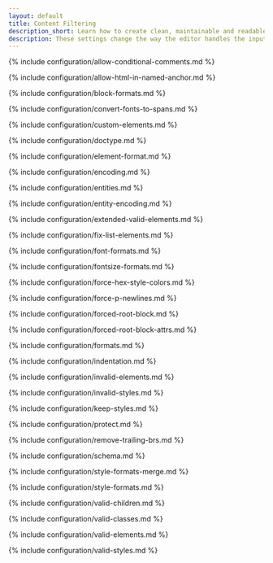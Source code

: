 ```yaml
---
layout: default
title: Content Filtering
description_short: Learn how to create clean, maintainable and readable content.
description: These settings change the way the editor handles the input and output of content. This will help you to create clean, maintainable and readable content.
---
```


{% include configuration/allow-conditional-comments.md %}

{% include configuration/allow-html-in-named-anchor.md %}

{% include configuration/block-formats.md %}

{% include configuration/convert-fonts-to-spans.md %}

{% include configuration/custom-elements.md %}

{% include configuration/doctype.md %}

{% include configuration/element-format.md %}

{% include configuration/encoding.md %}

{% include configuration/entities.md %}

{% include configuration/entity-encoding.md %}

{% include configuration/extended-valid-elements.md %}

{% include configuration/fix-list-elements.md %}

{% include configuration/font-formats.md %}

{% include configuration/fontsize-formats.md %}

{% include configuration/force-hex-style-colors.md %}

{% include configuration/force-p-newlines.md %}

{% include configuration/forced-root-block.md %}

{% include configuration/forced-root-block-attrs.md %}

{% include configuration/formats.md %}

{% include configuration/indentation.md %}

{% include configuration/invalid-elements.md %}

{% include configuration/invalid-styles.md %}

{% include configuration/keep-styles.md %}

{% include configuration/protect.md %}

{% include configuration/remove-trailing-brs.md %}

{% include configuration/schema.md %}

{% include configuration/style-formats-merge.md %}

{% include configuration/style-formats.md %}

{% include configuration/valid-children.md %}

{% include configuration/valid-classes.md %}

{% include configuration/valid-elements.md %}

{% include configuration/valid-styles.md %}
